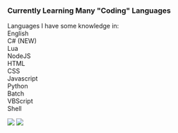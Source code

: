### Currently Learning Many "Coding" Languages
Languages I have some knowledge in:\
  English\
  C# (NEW)\
  Lua\
  NodeJS\
  HTML\
  CSS\
  Javascript\
  Python\
  Batch\
  VBScript\
  Shell

![](https://gpvc.arturio.dev/coolgoagle)
![](https://hit.yhype.me/github/profile?user_id=102777764)
